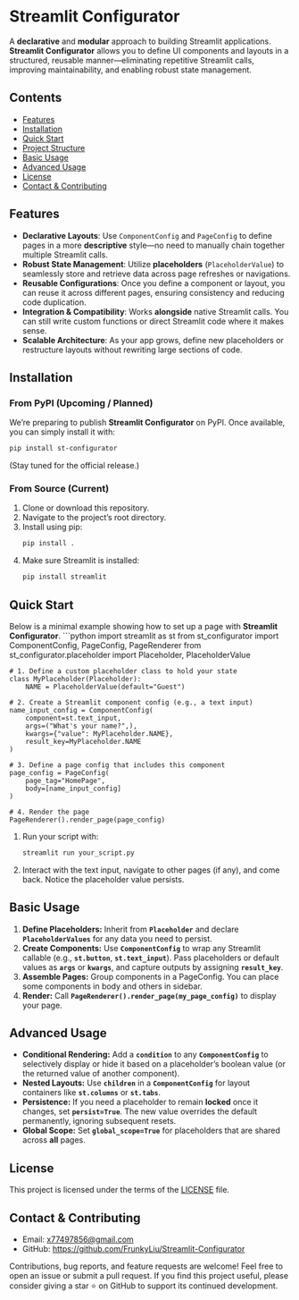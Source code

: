 # Streamlit Configurator

A **declarative** and **modular** approach to building Streamlit applications. **Streamlit Configurator** allows you to define UI components and layouts in a structured, reusable manner—eliminating repetitive Streamlit calls, improving maintainability, and enabling robust state management.

## Contents
- [Features](#features)
- [Installation](#installation)
- [Quick Start](#quick-start)
- [Project Structure](#project-structure)
- [Basic Usage](#basic-usage)
- [Advanced Usage](#advanced-usage)
- [License](#license)
- [Contact & Contributing](#contact--contributing)


## Features
- **Declarative Layouts**: Use `ComponentConfig` and `PageConfig` to define pages in a more **descriptive** style—no need to manually chain together multiple Streamlit calls.
- **Robust State Management**: Utilize **placeholders** (`PlaceholderValue`) to seamlessly store and retrieve data across page refreshes or navigations.
- **Reusable Configurations**: Once you define a component or layout, you can reuse it across different pages, ensuring consistency and reducing code duplication.
- **Integration & Compatibility**: Works **alongside** native Streamlit calls. You can still write custom functions or direct Streamlit code where it makes sense.
- **Scalable Architecture**: As your app grows, define new placeholders or restructure layouts without rewriting large sections of code.


## Installation

### From PyPI (Upcoming / Planned)
We’re preparing to publish **Streamlit Configurator** on PyPI. Once available, you can simply install it with:
```bash
pip install st-configurator
```
(Stay tuned for the official release.)

### From Source (Current)
1. Clone or download this repository.
2. Navigate to the project’s root directory.
3. Install using pip:
    ```bash
    pip install .
    ```
4. Make sure Streamlit is installed:
    ```bash
    pip install streamlit
    ```

## Quick Start
Below is a minimal example showing how to set up a page with **Streamlit Configurator**.
    ```python
    import streamlit as st
    from st_configurator import ComponentConfig, PageConfig, PageRenderer
    from st_configurator.placeholder import Placeholder, PlaceholderValue

    # 1. Define a custom placeholder class to hold your state
    class MyPlaceholder(Placeholder):
        NAME = PlaceholderValue(default="Guest")

    # 2. Create a Streamlit component config (e.g., a text input)
    name_input_config = ComponentConfig(
        component=st.text_input,
        args=("What's your name?",),
        kwargs={"value": MyPlaceholder.NAME},
        result_key=MyPlaceholder.NAME
    )

    # 3. Define a page config that includes this component
    page_config = PageConfig(
        page_tag="HomePage",
        body=[name_input_config]
    )

    # 4. Render the page
    PageRenderer().render_page(page_config)

1. Run your script with:
    ```bash
    streamlit run your_script.py
    ```
2. Interact with the text input, navigate to other pages (if any), and come back. Notice the placeholder value persists.

## Basic Usage

1. **Define Placeholders:** Inherit from **`Placeholder`** and declare **`PlaceholderValues`** for any data you need to persist.
2. **Create Components:** Use **`ComponentConfig`** to wrap any Streamlit callable (e.g., **`st.button`**, **`st.text_input`**). Pass placeholders or default values as **`args`** or **`kwargs`**, and capture outputs by assigning **`result_key`**.
3. **Assemble Pages:** Group components in a PageConfig. You can place some components in body and others in sidebar.
4. **Render:** Call **`PageRenderer().render_page(my_page_config)`** to display your page.

## Advanced Usage
- **Conditional Rendering:** Add a **`condition`** to any **`ComponentConfig`** to selectively display or hide it based on a placeholder’s boolean value (or the returned value of another component).
- **Nested Layouts:** Use **`children`** in a **`ComponentConfig`** for layout containers like **`st.columns`** or **`st.tabs`**.
- **Persistence:** If you need a placeholder to remain **locked** once it changes, set **`persist=True`**. The new value overrides the default permanently, ignoring subsequent resets.
- **Global Scope:** Set **`global_scope=True`** for placeholders that are shared across **all** pages.

## License
This project is licensed under the terms of the [LICENSE](LICENSE) file.

## Contact & Contributing
- Email: x77497856@gmail.com
- GitHub: https://github.com/FrunkyLiu/Streamlit-Configurator

Contributions, bug reports, and feature requests are welcome! Feel free to open an issue or submit a pull request. If you find this project useful, please consider giving a star ⭐ on GitHub to support its continued development.